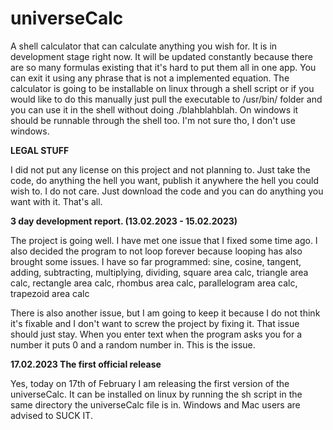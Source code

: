 # universeCalc
A shell calculator that can calculate anything you wish for. It is in development stage right now. It will be updated constantly because there are
so many formulas existing that it's hard to put them all in one app. You can exit it using any phrase that is not a implemented equation. The calculator is going to be installable on linux through a shell script or if you would like to do this manually just pull the executable to /usr/bin/ folder and you can use it in the shell without doing ./blahblahblah. On windows it should be runnable through the shell too. I'm not sure tho, I don't use windows.

**LEGAL STUFF**

I did not put any license on this project and not planning to. Just take the code, do anything the hell you want, publish it anywhere the hell you could wish to. I do not care. Just download the code and you can do anything you want with it. That's all.


**3 day development report. (13.02.2023 - 15.02.2023)**


The project is going well. I have met one issue that I fixed some time ago. I also decided the program to not loop forever because looping has also brought some issues. I have so far programmed:
sine,
cosine,
tangent,
adding,
subtracting,
multiplying,
dividing,
square area calc,
triangle area calc,
rectangle area calc,
rhombus area calc,
parallelogram area calc,
trapezoid area calc

There is also another issue, but I am going to keep it because I do not think it's fixable and I don't want to screw the project by fixing it. That issue should just stay. When you enter text when the program asks you for a number it puts 0 and a random number in. This is the issue.


**17.02.2023 The first official release**

Yes, today on 17th of February I am releasing the first version of the universeCalc. It can be installed on linux by running the sh script in the same directory the universeCalc file is in. Windows and Mac users are advised to SUCK IT.
